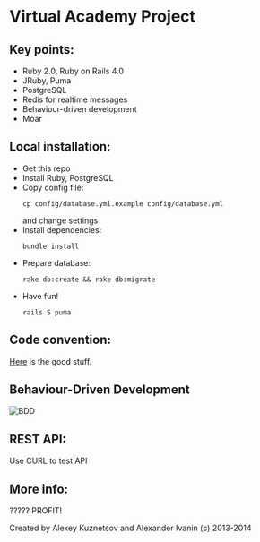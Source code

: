 Virtual Academy Project
======

## Key points:
* Ruby 2.0, Ruby on Rails 4.0
* JRuby, Puma
* PostgreSQL
* Redis for realtime messages
* Behaviour-driven development
* Moar

## Local installation:
* Get this repo
* Install Ruby, PostgreSQL
* Copy config file:  
  ```
  cp config/database.yml.example config/database.yml
  ```  
  and change settings
* Install dependencies:
  ```
  bundle install
  ```
* Prepare database:  
  ```
  rake db:create && rake db:migrate
  ```
* Have fun!
  ```
  rails S puma
  ```

## Code convention:
[Here](https://github.com/bbatsov/ruby-style-guide) is the good stuff.

## Behaviour-Driven Development
![BDD](http://www.agilebuddha.com/wp-content/uploads/2013/08/Behavior-Driven-DevelopmentBDD-2.png)  

## REST API:
Use CURL to test API

## More info:
?????
PROFIT!

Created by Alexey Kuznetsov and Alexander Ivanin (c) 2013-2014
